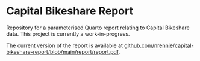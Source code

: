 # Capital Bikeshare Report

Repository for a parameterised Quarto report relating to Capital Bikeshare data. This project is currently a work-in-progress.

The current version of the report is available at [github.com/nrennie/capital-bikeshare-report/blob/main/report/report.pdf](https://github.com/nrennie/capital-bikeshare-report/blob/main/report/report.pdf).
